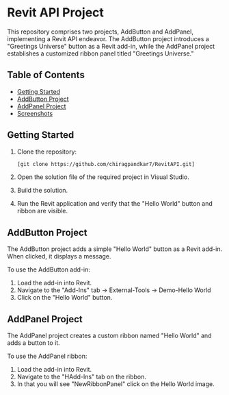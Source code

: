 # Revit API Project

This repository comprises two projects, AddButton and AddPanel, implementing a Revit API endeavor. The AddButton project introduces a "Greetings Universe" button as a Revit add-in, while the AddPanel project establishes a customized ribbon panel titled "Greetings Universe."

## Table of Contents
- [Getting Started](#getting-started)
- [AddButton Project](#AddButton-project)
- [AddPanel Project](#addpanel-project)
- [Screenshots](#screenshots)

## Getting Started

1. Clone the repository:

    ```bash
    [git clone https://github.com/chiragpandkar7/RevitAPI.git]
    ```

2. Open the solution file of the required project in Visual Studio.

3. Build the solution.

4. Run the Revit application and verify that the "Hello World" button and ribbon are visible.

## AddButton Project

The AddButton project adds a simple "Hello World" button as a Revit add-in. When clicked, it displays a message.

To use the AddButton add-in:
1. Load the add-in into Revit.
2. Navigate to the "Add-Ins" tab -> External-Tools -> Demo-Hello World
3. Click on the "Hello World" button.

## AddPanel Project

The AddPanel project creates a custom ribbon named "Hello World" and adds a button to it.

To use the AddPanel ribbon:
1. Load the add-in into Revit.
2. Navigate to the "HAdd-Ins" tab on the ribbon.
3. In that you will see "NewRibbonPanel" click on the Hello World image.
